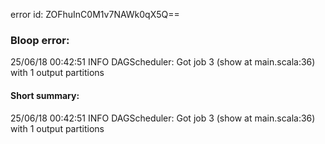 error id: ZOFhuInC0M1v7NAWk0qX5Q==
### Bloop error:

25/06/18 00:42:51 INFO DAGScheduler: Got job 3 (show at main.scala:36) with 1 output partitions
#### Short summary: 

25/06/18 00:42:51 INFO DAGScheduler: Got job 3 (show at main.scala:36) with 1 output partitions